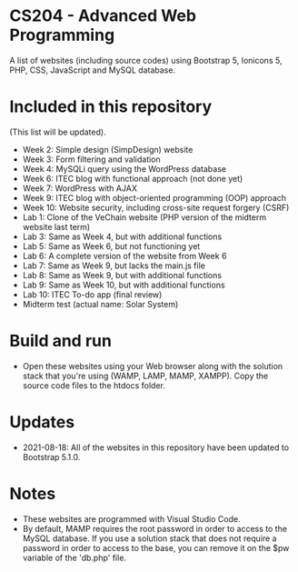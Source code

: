 # CS204 - Advanced Web Programming
A list of websites (including source codes) using Bootstrap 5, Ionicons 5, PHP, CSS, JavaScript and MySQL database.
# Included in this repository
(This list will be updated).
+ Week 2: Simple design (SimpDesign) website
+ Week 3: Form filtering and validation
+ Week 4: MySQLi query using the WordPress database
+ Week 6: ITEC blog with functional approach (not done yet)
+ Week 7: WordPress with AJAX
+ Week 9: ITEC blog with object-oriented programming (OOP) approach
+ Week 10: Website security, including cross-site request forgery (CSRF)
+ Lab 1: Clone of the VeChain website (PHP version of the midterm website last term)
+ Lab 3: Same as Week 4, but with additional functions
+ Lab 5: Same as Week 6, but not functioning yet
+ Lab 6: A complete version of the website from Week 6
+ Lab 7: Same as Week 9, but lacks the main.js file
+ Lab 8: Same as Week 9, but with additional functions
+ Lab 9: Same as Week 10, but with additional functions
+ Lab 10: ITEC To-do app (final review)
+ Midterm test (actual name: Solar System)
# Build and run
- Open these websites using your Web browser along with the solution stack that you're using (WAMP, LAMP, MAMP, XAMPP). Copy the source code files to the htdocs folder.
# Updates
+ 2021-08-18: All of the websites in this repository have been updated to Bootstrap 5.1.0.
# Notes
- These websites are programmed with Visual Studio Code.
- By default, MAMP requires the root password in order to access to the MySQL database. If you use a solution stack that does not require a password in order to access to the base, you can remove it on the $pw variable of the 'db.php' file.
